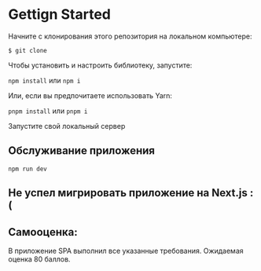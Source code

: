# Gettign Started

Начните с клонирования этого репозитория на локальном компьютере:

`$ git clone `

Чтобы установить и настроить библиотеку, запустите:

`npm install` или `npm i`

Или, если вы предпочитаете использовать Yarn:

`pnpm install` или `pnpm i`

Запустите свой локальный сервер

## Обслуживание приложения

`npm run dev`

## Не успел мигрировать приложение на Next.js :(

## Самооценка:
В приложение SPA выполнил все указанные требования. Ожидаемая оценка 80 баллов.
